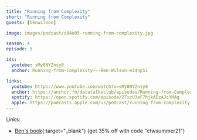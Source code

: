 ```yaml
---
title: "Running from Complexity"
short: "Running from Complexity"
guests: [benwilson]

image: images/podcast/s04e05-running-from-complexity.jpg

season: 4
episode: 5

ids:
  youtube: sMy8NYZnsy8
  anchor: Running-from-Complexity---Ben-Wilson-e14np51

links:
  youtube: https://www.youtube.com/watch?v=sMy8NYZnsy8
  anchor: https://anchor.fm/datatalksclub/episodes/Running-from-Complexity---Ben-Wilson-e14np51
  spotify: https://open.spotify.com/episode/2TxcU3eF7hjkAEzAJcYMAg
  apple: https://podcasts.apple.com/us/podcast/running-from-complexity-ben-wilson/id1541710331?i=1000529834651
---
```


Links:
- [Ben's book](https://www.manning.com/books/machine-learning-engineering-in-action){:target="_blank"} (get 35% off with code "ctwsummer21")



